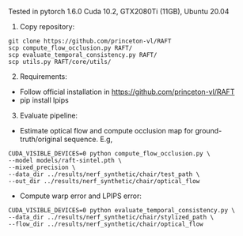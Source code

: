 Tested in pytorch 1.6.0 Cuda 10.2, GTX2080Ti (11GB), Ubuntu 20.04
1. Copy repository:
```
git clone https://github.com/princeton-vl/RAFT
scp compute_flow_occlusion.py RAFT/
scp evaluate_temporal_consistency.py RAFT/
scp utils.py RAFT/core/utils/
```
2. Requirements:
- Follow official installation in https://github.com/princeton-vl/RAFT
- pip install lpips

3. Evaluate pipeline:
- Estimate optical flow and compute occlusion map for ground-truth/original sequence. E.g,
```
CUDA_VISIBLE_DEVICES=0 python compute_flow_occlusion.py \
--model models/raft-sintel.pth \
--mixed_precision \
--data_dir ../results/nerf_synthetic/chair/test_path \
--out_dir ../results/nerf_synthetic/chair/optical_flow 
```
- Compute warp error and LPIPS error:
```
CUDA_VISIBLE_DEVICES=0 python evaluate_temporal_consistency.py \
--data_dir ../results/nerf_synthetic/chair/stylized_path \
--flow_dir ../results/nerf_synthetic/chair/optical_flow 
```
